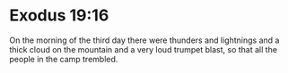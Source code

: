 # Exodus 19:16

On the morning of the third day there were thunders and lightnings and a thick cloud on the mountain and a very loud trumpet blast, so that all the people in the camp trembled.
